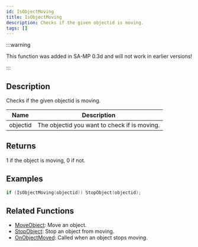 ```yaml
---
id: IsObjectMoving
title: IsObjectMoving
description: Checks if the given objectid is moving.
tags: []
---
```


:::warning

This function was added in SA-MP 0.3d and will not work in earlier versions!

:::

## Description

Checks if the given objectid is moving.

| Name     | Description                                  |
| -------- | -------------------------------------------- |
| objectid | The objectid you want to check if is moving. |

## Returns

1 if the object is moving, 0 if not.

## Examples

```c
if (IsObjectMoving(objectid)) StopObject(objectid);
```

## Related Functions

- [MoveObject](MoveObject.md): Move an object.
- [StopObject](StopObject.md): Stop an object from moving.
- [OnObjectMoved](../callbacks/OnObjectMoved.md): Called when an object stops moving.
